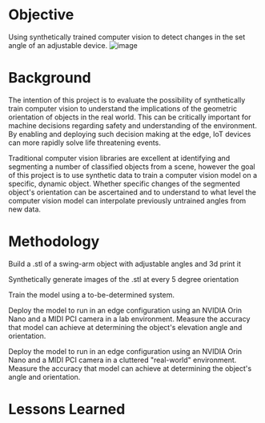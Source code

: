 # Objective
Using synthetically trained computer vision to detect changes in the set angle of an adjustable device.
![image](https://github.com/abilokonsky/msds_practicum/assets/62521066/51a88b7b-e448-43e5-9d9b-3cc7a5aaedf4)

# Background
The intention of this project is to evaluate the possibility of synthetically train computer vision to understand the implications of the geometric orientation of objects in the real world.  This can be critically important for machine decisions regarding safety and understanding of the environment.  By enabling and deploying such decision making at the edge, IoT devices can more rapidly solve life threatening events.  

Traditional computer vision libraries are excellent at identifying and segmenting a number of  classified objects from a scene, however the goal of this project is to use synthetic data to train a computer vision model on a specific, dynamic object.  Whether specific changes of the segmented object's orientation can be ascertained and to understand to what level the computer vision model can interpolate previously untrained angles from new data.

# Methodology

Build a .stl of a swing-arm object with adjustable angles and 3d print it

Synthetically generate images of the .stl at every 5 degree orientation

Train the model using a to-be-determined system.

Deploy the model to run in an edge configuration using an NVIDIA Orin Nano and a MIDI PCI camera in a lab environment.
  Measure the accuracy that model can achieve at determining the object's elevation angle and orientation.

Deploy the model to run in an edge configuration using an NVIDIA Orin Nano and a MIDI PCI camera in a cluttered "real-world" environment.
  Measure the accuracy that model can achieve at determining the object's angle and orientation.

# Lessons Learned

